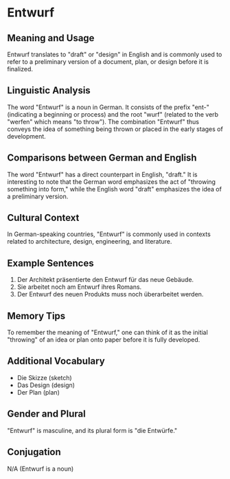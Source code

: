 # Entwurf
## Meaning and Usage
Entwurf translates to "draft" or "design" in English and is commonly used to refer to a preliminary version of a document, plan, or design before it is finalized.

## Linguistic Analysis
The word "Entwurf" is a noun in German. It consists of the prefix "ent-" (indicating a beginning or process) and the root "wurf" (related to the verb "werfen" which means "to throw"). The combination "Entwurf" thus conveys the idea of something being thrown or placed in the early stages of development. 

## Comparisons between German and English
The word "Entwurf" has a direct counterpart in English, "draft." It is interesting to note that the German word emphasizes the act of "throwing something into form," while the English word "draft" emphasizes the idea of a preliminary version.

## Cultural Context
In German-speaking countries, "Entwurf" is commonly used in contexts related to architecture, design, engineering, and literature.

## Example Sentences
1. Der Architekt präsentierte den Entwurf für das neue Gebäude.
2. Sie arbeitet noch am Entwurf ihres Romans.
3. Der Entwurf des neuen Produkts muss noch überarbeitet werden.

## Memory Tips
To remember the meaning of "Entwurf," one can think of it as the initial "throwing" of an idea or plan onto paper before it is fully developed.

## Additional Vocabulary
- Die Skizze (sketch)
- Das Design (design)
- Der Plan (plan)

## Gender and Plural
"Entwurf" is masculine, and its plural form is "die Entwürfe."

## Conjugation
N/A (Entwurf is a noun)